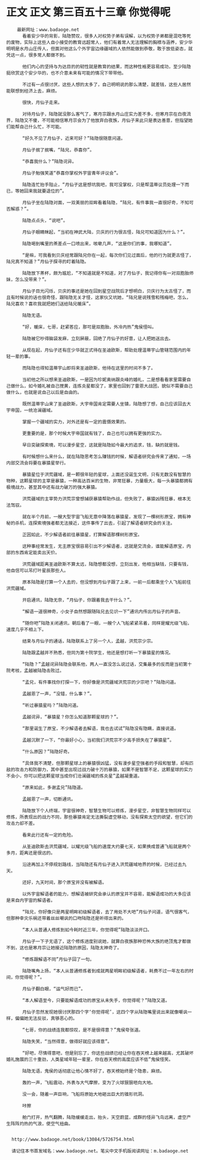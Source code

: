 # 正文 正文 第三百五十三章 你觉得呢
        最新网址：www.badaoge.net
          看着安少华的背影，陆隐赞叹，很多人对权势子弟有误解，以为权势子弟都是混吃等死的废物，实际上这些人自小接受的教育远超常人，他们有着常人无法理解的胸襟与涵养，安少华明明是水月山庄传人，但面对他这么个外宇宙边缘疆域的人依然能做到恭敬，敢于放低姿态，就凭这一点，很多常人都做不到。
      
          他们内心的坚持与为达目的的韧性就是教育的结果，而这种性格更容易成功，至少陆隐挺欣赏这个安少华的，也不介意未来有可能的情况下带带他。
      
          不过有一点很讨厌，这些人想的太多了，自己明明说的那么清楚，就差钱，这些人居然能联想到经济上去，麻烦。
      
          很快，月仙子走来。
      
          对待月仙子，陆隐就没那么客气了，寒月宗跟水月山庄实力差不多，但寒月宗在白夜流界，陆隐又不傻，不可能相信寒月宗会为了他放弃白夜族，月仙子来此只是表达善意，但指望她们能帮自己什么忙，不可能。
      
          “好久不见了月仙子，近来可好？”陆隐很随意问道。
      
          月仙子抿了抿嘴，“陆兄，恭喜你”。
      
          “恭喜我什么？”陆隐诧异。
      
          月仙子勉强笑道“恭喜你掌权外宇宙青年评议会”。
      
          陆隐连忙抬手阻止，“月仙子这是想坑我吧，我可没掌权，只是帮温蒂议员处理一下而已，等她回来我就要退位的”。
      
          月仙子坐在陆隐对面，一双美丽的双眸看着陆隐，“陆兄，有件事我一直很好奇，不知可否解惑？”。
      
          陆隐点点头，“说吧”。
      
          月仙子眼睛眯起，“当初在神武大陆，贝庆的行为很古怪，陆兄可知道因为什么？”。
      
          陆隐喝到嘴里的茶差点一口喷出来，咳嗽几声，“这是你们的事，我哪知道”。
      
          “是嘛，可我看到贝庆经常跟陆兄你在一起，每次你们见过面后，他的行为就更古怪了，陆兄真不知道？”月仙子探寻的盯着陆隐。
      
          陆隐放下茶杯，颇为尴尬，“不知道就是不知道，对了月仙子，我记得你有一对双胞胎师妹，怎么没带来？”。
      
          月仙子目光闪烁，贝庆的事还是她在回到星空战院后才想明白，贝庆行为太古怪了，而且有时候说的话也很奇怪，跟陆隐无关才怪，这家伙又坑她，“陆兄是说残雪和残梅吧，怎么，陆兄喜欢？喜欢我就把她们送给陆兄暖床”。
      
          陆隐无语。
      
          “好，暖床，七哥，赶紧答应，那可是双胞胎，外冷内热”鬼侯怪叫。
      
          陆隐被它吵得脑袋发麻，立刻屏蔽，回绝了月仙子的好意，让人把她送出去。
      
          从现在起，月仙子还有庄少华就正式待在圣迪欧斯，帮助处理温蒂宇山管辖范围内的年轻一辈的事。
      
          而陆隐也得知温蒂宇山即将来圣迪欧斯，他待在这里的时间不多了。
      
          当初他之所以想来圣迪欧斯，一是因为珍妮奥纳跟炎峰的婚礼，二是想看看家里需要自己做什么，如今婚礼被自己搅黄，连炼炎星都没了，家里也回到了雷恩大战团，貌似不需要自己做什么，也就是说自己以后是自由的。
      
          既然温蒂宇山来了圣迪欧斯，大宇帝国肯定需要人坐镇，陆隐想了想，自己应该回去大宇帝国，一统沧澜疆域。
      
          掌握一个疆域的实力，对外还是有一定的震慑效果的。
      
          更重要的是，那个时候大宇帝国就有钱了，自己也可以拥有更强的实力。
      
          早日突破探索境，可以漫步星空，这就是陆隐如今最大的追求，钱，缺的就是钱。
      
          有时候想什么来什么，就在陆隐思考怎么赚钱的时候，解语者研究会传来了通知，一场内部交流会将要在暴猿星举行。
      
          暴猿星位于洪荒疆域，是一颗很年轻的星球，上面还没诞生文明，只有无数没有智慧的物种，这颗星球的主宰是暴猿，一种高达百米的生物，非常狂暴，力量极大，每一头暴猿都拥有极境战力，甚至其中还有战力破万的强大暴猿。
      
          洪荒疆域的主宰势力洪荒宗曾想捕获暴猿帮助作战，但失败了，暴猿凶残狂暴，根本无法驾驭。
      
          就在半个月前，一艘大型宇宙飞船无意中降落在暴猿星，发现了一棵树形原宝，拥有神秘的杀机，连探索境强者都无法接近，这件事传了出去，引起了解语者研究会的关注。
      
          正因如此，不少解语者前往暴猿星，打算解语那棵树形原宝。
      
          这种事经常发生，无主原宝很容易引出不少解语者，这就是交流会，谁能解语原宝，内部的东西肯定能卖出天价。
      
          洪荒疆域距离圣迪欧斯不算太远，陆隐想都没想，立刻出发，他相当缺钱，只要有钱，他自信可以吊打叶星辰那些人。
      
          原本陆隐是打算一个人去的，但没想到月仙子跟了上来，一前一后都乘坐个人飞船前往洪荒疆域。
      
          开启通讯，陆隐无奈，“月仙子，你跟着我去干什么？”。
      
          “解语一道很神奇，小女子自然想跟随陆兄去见识一下”通讯内传出月仙子的声音。
      
          “随你吧”陆隐关闭通讯，朝后看了一眼，一艘个人飞船紧紧吊着，同样是耀光级飞船，速度几乎不相上下。
      
          结束与月仙子的通话，陆隐联系上了另一个人，孟越，洪荒宗少宗。
      
          陆隐跟孟越并不熟悉，但同为第十院学生，他还是想打听一下暴猿星的情况。
      
          “陆隐？”孟越诧异陆隐会联系他，两人一直没怎么说过话，交集最多的反而是当初第十院考核，孟越被陆隐击败过。
      
          “孟兄，有件事找你打探一下，你好像是洪荒疆域洪荒宗的少宗吧？”陆隐问道。
      
          孟越恩了一声，“没错，什么事？”。
      
          “听过暴猿星吗？”陆隐问道。
      
          孟越诧异，“暴猿星？你怎么知道那颗星球的？”。
      
          “那里诞生了原宝，不少解语者去解语，我也去试试”陆隐没有隐瞒，直接说道。
      
          孟越沉默了一下，“你最好小心，当初我们洪荒宗不少高手损失在了暴猿星”。
      
          “什么原因？”陆隐好奇。
      
          “具体我不清楚，但那颗星球上的暴猿很凶猛，没有漫步星空强者的手段和智慧，却有匹敌的攻击力和防御力，其中甚至出现过战力破十万的暴猿，如果不是智慧不足，这颗星球的实力不会小，你可以把这颗星球当成你们沧澜疆域的炼炎星”孟越凝重道。
      
          “原来如此，多谢孟兄”陆隐道。
      
          孟越恩了一声，切断通讯。
      
          陆隐放下个人终端，宇宙很神奇，智慧生物可以修炼，漫步星空，非智慧生物同样可以修炼，所表现出的战力不同，那些暴猿肯定无法撕裂虚空移动，没有探索太空的欲望，但它们的攻击力却不差。
      
          看来此行还有一定的危险。
      
          从圣迪欧斯去洪荒疆域，以耀光级飞船的速度大约要七天，如果换成普通飞船就是两个多月，距离还是很远的。
      
          沿途再加上不停规划路线，当陆隐还有月仙子进入洪荒疆域地界的时候，已经过去九天。
      
          还好，九天时间，那个原宝并没有被解语。
      
          以外宇宙解语者的能力，想解语被研究会承认的原宝并不容易，能解语成功的大多应该是来自内宇宙的解语者。
      
          “陆兄，你好像只是两星明眸初级解语者，去了用处不大吧”月仙子问道，语气很客气，但那种幸灾乐祸还带着丝丝嘲讽的口吻陆隐还是听得出来的。
      
          “本人从普通人修炼到如今耗时近三年，你觉得呢”陆隐淡淡开口。
      
          月仙子一下子无语了，这个修炼进度别说她，就算白夜族那种恐怖大族的绝顶鬼才都做不到，这也是寒月宗让她接近陆隐的原因，陆隐太神奇了。
      
          “修炼跟解语不同”月仙子回了一句。
      
          陆隐嘴角上扬，“本人从普通修炼者到成就两星明眸初级解语者，耗费不过一年左右的时间，你觉得呢？”。
      
          月仙子翻白眼，“运气好而已”。
      
          “本人解语至今，只要能解语成功的原宝从未失手，你觉得呢？”陆隐又道。
      
          月仙子忽然发现她很讨厌那四个字‘你觉得呢’，这四个字从陆隐嘴里说出来就像嘲讽一样，偏偏她无法反驳，真够恶心的。
      
          “七哥，你的战绩连我都惊叹，是不是很得意？”鬼侯夸张道。
      
          陆隐失笑，“当然得意，做得好就应该得意”。
      
          “好吧，尽情得意吧，但是别忘了，你这些战绩已经让你在吞天榜上越来越高，尤其破坏婚礼施展的三十重劲，人类星域年轻一辈里，你在吞天榜的高度应该不低”鬼侯怪笑。
      
          陆隐无语，鬼侯的话彻底让他心情不好了，吞天榜始终是个隐患，麻烦。
      
          轰的一声，飞船震动，外表与大气摩擦，变为了火球狠狠咂向大地。
      
          没一会，随着一声巨响，飞船将原始大地砸出巨大的锥形坑洞。
      
          咔擦
      
          舱门打开，热气翻腾，陆隐缓缓走出，抬头，天空蔚蓝，成群的怪异飞鸟远离，虚空产生阵阵灼热的气浪，使空气扭曲。
      
      
      http://www.badaoge.net/book/13084/5726754.html
      
      请记住本书首发域名：www.badaoge.net。笔尖中文手机版阅读网址：m.badaoge.net